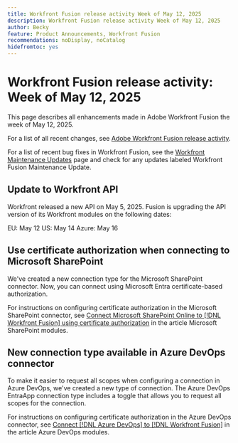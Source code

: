 ```yaml
---
title: Workfront Fusion release activity Week of May 12, 2025
description: Workfront Fusion release activity Week of May 12, 2025
author: Becky
feature: Product Announcements, Workfront Fusion
recommendations: noDisplay, noCatalog
hidefromtoc: yes
---
```

# Workfront Fusion release activity: Week of May 12, 2025

This page describes all enhancements made in Adobe Workfront Fusion the week of May 12, 2025.

For a list of all recent changes, see [Adobe Workfront Fusion release activity](/help/workfront-fusion/fusion-product-releases/fusion-release-activity.md).

For a list of recent bug fixes in Workfront Fusion, see the [Workfront Maintenance Updates](https://experienceleague.adobe.com/en/docs/workfront-known-issues/releases/current-updates) page and check for any updates labeled Workfront Fusion Maintenance Update.

## Update to Workfront API

Workfront released a new API on May 5, 2025. Fusion is upgrading the API version of its Workfront modules on the following dates:

EU: May 12
US: May 14
Azure: May 16

## Use certificate authorization when connecting to Microsoft SharePoint

We've created a new connection type for the Microsoft SharePoint connector. Now, you can connect using Microsoft Entra certificate-based authorization.

For instructions on configuring certificate authorization in the  Microsoft SharePoint connector, see [Connect Microsoft SharePoint Online to [!DNL Workfront Fusion] using certificate authorization](/help/workfront-fusion/references/apps-and-modules/third-party-connectors/sharepoint-modules.md#connect-microsoft-sharepoint-online-to-workfront-fusion-using-certificate-authorization) in the article Microsoft SharePoint modules.

## New connection type available in Azure DevOps connector

To make it easier to request all scopes when configuring a connection in Azure DevOps, we've created a new type of connection. The Azure DevOps EntraApp connection type includes a toggle that allows you to request all scopes for the connection.

For instructions on configuring certificate authorization in the  Azure DevOps connector, see [Connect [!DNL Azure DevOps] to [!DNL Workfront Fusion]](/help/workfront-fusion/references/apps-and-modules/third-party-connectors/azure-dev-ops.md#connect-azure-devops-to-workfront-fusion) in the article Azure DevOps modules.


